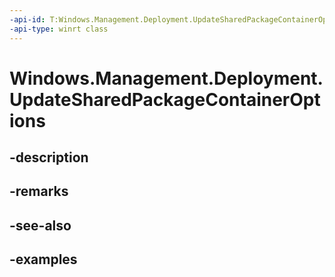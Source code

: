 ```yaml
---
-api-id: T:Windows.Management.Deployment.UpdateSharedPackageContainerOptions
-api-type: winrt class
---
```


# Windows.Management.Deployment.UpdateSharedPackageContainerOptions

<!--
public sealed class UpdateSharedPackageContainerOptions
-->


## -description

## -remarks

## -see-also

## -examples


